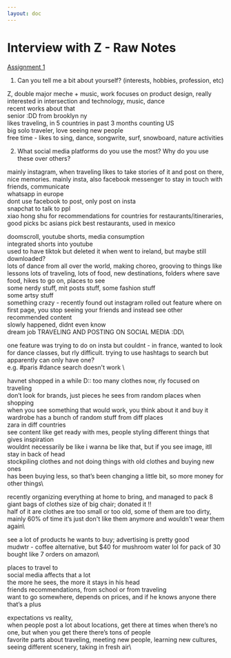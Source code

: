 ```yaml
---
layout: doc
---
```


# Interview with Z - Raw Notes

[Assignment 1](/assignments/assignment1#interview-with-z-raw-notes)

1. Can you tell me a bit about yourself? (interests, hobbies, profession, etc)

Z, double major meche + music, work focuses on product design, really interested in intersection and technology, music, dance \
recent works about that \
senior :DD from brooklyn ny \
likes traveling, in 5 countries in past 3 months counting US \
big solo traveler, love seeing new people \
free time - likes to sing, dance, songwrite, surf, snowboard, nature activities

2. What social media platforms do you use the most? Why do you use these over others?

mainly instagram, when traveling likes to take stories of it and post on there, nice memories. mainly insta, also facebook messenger to stay in touch with friends, communicate \
whatsapp in europe \
dont use facebook to post, only post on insta \
snapchat to talk to ppl \
xiao hong shu for recommendations for countries for restaurants/itineraries, good picks bc asians pick
best restaurants, used in mexico

doomscroll, youtube shorts, media consumption\
integrated shorts into youtube\
used to have tiktok but deleted it when went to ireland, but maybe still downloaded?\
lots of dance from all over the world, making choreo, grooving to things like lessons
lots of traveling, lots of food, new destinations, folders where save food, hikes to go on, places to see\
some nerdy stuff, mit posts stuff, some fashion stuff\
some artsy stuff\
something crazy - recently found out instagram rolled out feature where on first page, you stop seeing your friends and instead see other recommended content\
slowly happened, didnt even know\
dream job TRAVELING AND POSTING ON SOCIAL MEDIA :DD\

one feature was trying to do on insta but couldnt - in france, wanted to look for dance classes, but rly difficult. trying to use hashtags to search but apparently can only have one?\
e.g. #paris #dance search doesn't work \

havnet shopped in a while D:: too many clothes now, rly focused on traveling\
don’t look for brands, just pieces he sees from random places when shopping\
when you see something that would work, you think about it and buy it\
wardrobe has a bunch of random stuff from diff places\
zara in diff countries\
see content like get ready with mes, people styling different things that gives inspiration\
wouldnt necessarily be like i wanna be like that, but if you see image, itll stay in back of head\
stockpiling clothes and not doing things with old clothes and buying new ones\
has been buying less, so that’s been changing a little bit, so more money for other things\

recently organizing everything at home to bring, and managed to pack 8 giant bags of clothes size of big chair; donated it !!\
half of it are clothes are too small or too old, some of them are too dirty, mainly 60% of time it’s just don't like them anymore and wouldn't wear them again\

see a lot of products he wants to buy; advertising is pretty good\
mudwtr - coffee alternative, but $40 for mushroom water lol for pack of 30\
bought like 7 orders on amazon\

places to travel to\
social media affects that a lot\
the more he sees, the more it stays in his head\
friends recommendations, from school or from traveling\
want to go somewhere, depends on prices, and if he knows anyone there that’s a plus

expectations vs reality,\
when people post a lot about locations, get there at times when there’s no one, but when you get there there’s tons of people\
favorite parts about traveling, meeting new people, learning new cultures, seeing different scenery, taking in fresh air\
